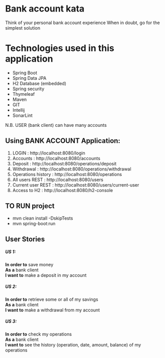 # Bank account kata
Think of your personal bank account experience When in doubt, go for the simplest solution

# Technologies used in this application
- Spring Boot
- Spring Data JPA
- H2 Database (embedded)
- Spring security
- Thymeleaf
- Maven
- GIT
- Intellij
- SonarLint

N.B. USER (bank client) can have many accounts
## Using BANK ACCOUNT Application:
1. LOGIN : http://localhost:8080/login
2. Accounts : http://localhost:8080/accounts
3. Deposit : http://localhost:8080/operations/deposit
3. Withdrawal : http://localhost:8080/operations/withdrawal
4. Operations history : http://localhost:8080/operations
5. All users REST : http://localhost:8080/users
6. Current user REST : http://localhost:8080/users/current-user
7. Access to H2 : http://localhost:8080/h2-console

## TO RUN project
- mvn clean install -DskipTests
- mvn spring-boot:run
 
## User Stories
##### US 1:
**In order to** save money  
**As a** bank client  
**I want to** make a deposit in my account  
 
##### US 2: 
**In order to** retrieve some or all of my savings  
**As a** bank client  
**I want to** make a withdrawal from my account  
 
##### US 3: 
**In order to** check my operations  
**As a** bank client  
**I want to** see the history (operation, date, amount, balance)  of my operations  